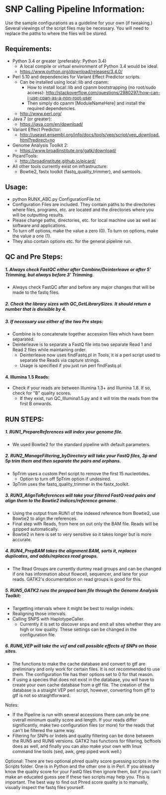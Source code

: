 # SNP Calling Pipeline Information:
Use the sample configurations as a guideline for your own (if tweaking.) Several viewings of the script files may be necessary.
You will need to replace the paths to where the files will be stored.

## Requirements:
   - Python 3.4 or greater (preferably: Python 3.4)
     * A local compile or virtual environment of Python 3.4 would be ideal.
     * https://www.python.org/download/releases/3.4.0/
   - Perl 5.10 and dependencies for Variant Effect Predictor scripts.
     * Can be installed using local::lib and cpanm:
       - How to install local::lib and cpanm bootstrapping (no root/sudo access): http://stackoverflow.com/questions/2980297/how-can-i-use-cpan-as-a-non-root-user
       - Then simply do cpanm [ModuleNameHere] and install the required dependencies.
     * http://www.perl.org/
   - Java 7 (or greater):
     * https://java.com/en/download/
   - Variant Effect Predictor:
     * http://useast.ensembl.org/info/docs/tools/vep/script/vep_download.html?redirect=no
   - Genome Analysis Toolkit 2:
     * https://www.broadinstitute.org/gatk/download/
   - PicardTools:
     * http://broadinstitute.github.io/picard/
   - All other tools currently exist on infrastructure:
     * Bowtie2, fastx toolkit (fastq_quality_trimmer), and samtools.

## Usage:
   - python RUNX_ABC.py ConfigurationFile.txt
   - Configuration Files are included. They contain paths to the directories where files, programs, etc. are located and the directories where you will be outputting results.
   - Please change paths, directories, etc. for local machine use as well as software and applications.
   - To turn off options, make the value a zero (0). To turn on options, make the value a one (1).
   - They also contain options etc. for the general pipeline run.
   

## QC and Pre Steps:
##### 1. Always check FastQC either after Combine/Deinterleave or after 5' Trimming, but always before 3' Trimming.
   - Always check FastQC after and before any major changes that will be made to the fastq files.
   
##### 2. Check the library sizes with QC_GetLibrarySizes. It should return a number that is divisible by 4.

##### 3. If necessary use either of the two Pre steps:
   - Combine is to concatenate together accession files which have been separated.
   - Deinterleave is to separate a FastQ file into two separate Read 1 and Read 2 files while maintaining order.
     * Deinterleave now uses findFastq.pl in Tools, it is a perl script used to separate the Reads via capture strings.
     * Usage is specified if you just run perl findFastq.pl

#### 4. Illumina 1.5 Reads:
   - Check if your reads are between Illumina 1.3+ and Illumina 1.8. If so, check for "B" quality scores.
     * If they exist, run QC_Illumina1.5.py and it will trim the reads from the first B onwards.
     
## RUN STEPS:
##### 1. RUN1_PrepareReferences will index your genome file.
   - We used Bowtie2 for the standard pipeline with default parameters.
   
##### 2. RUN2_ManageFiltering_byDirectory will take your FastQ files, 3p and 5p trim them and then separate the pairs and orphans.
   - 5pTrim uses a custom Perl script to remove the first 15 nucleotides.
     * Option to turn off 5pTrim option if undesired.
   - 3pTrim uses the fastq_quality_trimmer in the fastx_toolkit.
   
##### 3. RUN3_AlignToReferences will take your filtered FastQ read pairs and align them to the Bowtie2 indices/reference genome.
   - Using the output from RUN1 of the indexed reference from Bowtie2, use Bowtie2 to align the references.
   - Final step with Reads, from here on out only the BAM file. Reads will be gzipped automatically.
   - Bowtie2 in here is set to very sensitive so it takes longer but is more accurate.
   
##### 4. RUN4_PrepBAM takes the alignment BAM, sorts it, replaces duplicates, and adds/replaces read groups.
   - The Read Groups are currently dummy read groups and can be changed if one has information about flowcell, sequencer, and lane for your reads. GATK2's documentation on read groups is good for this.
   
##### 5. RUN5_GATK2 runs the prepped bam file through the Genome Analysis Toolkit:
   - Targetting intervals where it might be best to realign indels.
   - Realigning those intervals.
   - Calling SNPS with HaplotypeCaller.
     * Currently it is set to discover snps and emit all sites whether they are high or low quality. These settings can be changed in the configuration file.
     
##### 6. RUN6_VEP will take the vcf and call possible effects of SNPs on those sites.
   - The functions to make the cache database and convert to gtf are preliminary and only work for certain files. It is not recommended to use them. The configuration file has their options set to 0 for that reason.
   - If using a species that does not exist in the database, you will have to create your own cache database from a gtf file. The creation of the database is a straight VEP perl script, however, converting from gff to gtf is not so straightforward.


Notes:
   - If the Pipeline is run with several accessions there can only be one overall minimum quality score and length. If your reads differ significantly, make two configuration files (or more) for the reads that can't be filtered the same way.
   - Filtering for SNPs or Indels and quality filtering can be done between the RUN5 and RUN6 versions. GATK2 has functions for filtering, bcftools does as well, and finally you can also make your own with linux command line tools (sed, awk, grep piped work well.)

Optional:
There are two optional phred quality score guessing scripts in the Scripts folder. One is in Python and the other one is in Perl. If you already know the quality score for your FastQ files then ignore them, but if you can't make an educated guess see if these two scripts may help you. This is important. The best way to find out Phred score quality is to manually, visually inspect the fastq files yourself.
